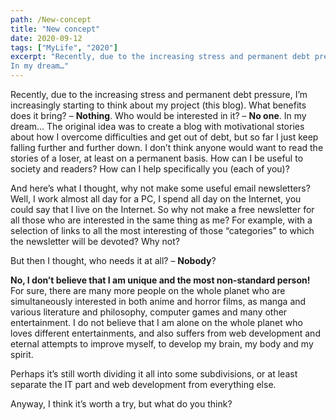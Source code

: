 ```yaml
---
path: /New-concept
title: "New concept"
date: 2020-09-12
tags: ["MyLife", "2020"]
excerpt: "Recently, due to the increasing stress and permanent debt pressure, I’m increasingly starting to think about my project (this blog). What benefits does it bring? – **Nothing**. Who would be interested in it? – **No one**.
In my dream…"
---
```


Recently, due to the increasing stress and permanent debt pressure, I’m increasingly starting to think about my project (this blog). What benefits does it bring? – **Nothing**. Who would be interested in it? – **No one**.
In my dream…
The original idea was to create a blog with motivational stories about how I overcome difficulties and get out of debt, but so far I just keep falling further and further down. I don’t think anyone would want to read the stories of a loser, at least on a permanent basis. How can I be useful to society and readers? How can I help specifically you (each of you)?

And here’s what I thought, why not make some useful email newsletters? Well, I work almost all day for a PC, I spend all day on the Internet, you could say that I live on the Internet. So why not make a free newsletter for all those who are interested in the same thing as me? For example, with a selection of links to all the most interesting of those “categories” to which the newsletter will be devoted? Why not?

But then I thought, who needs it at all? – **Nobody**?

**No, I don’t believe that I am unique and the most non-standard person!** For sure, there are many more people on the whole planet who are simultaneously interested in both anime and horror films, as manga and various literature and philosophy, computer games and many other entertainment. I do not believe that I am alone on the whole planet who loves different entertainments, and also suffers from web development and eternal attempts to improve myself, to develop my brain, my body and my spirit.

Perhaps it’s still worth dividing it all into some subdivisions, or at least separate the IT part and web development from everything else.

Anyway, I think it’s worth a try, but what do you think?
